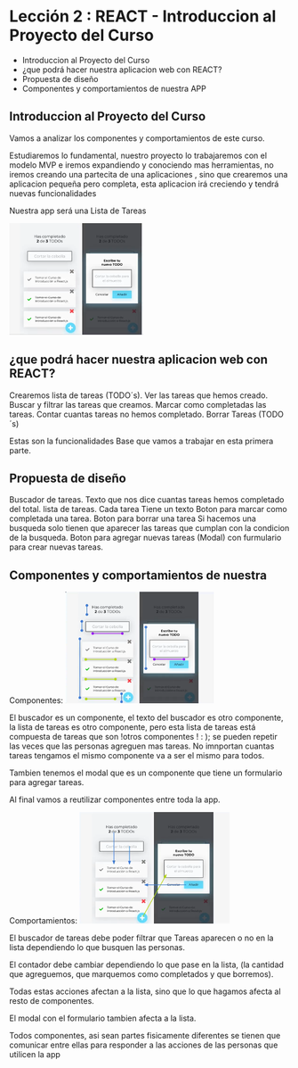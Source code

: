 # Lección 2 : REACT - Introduccion al Proyecto del Curso

* Introduccion al Proyecto del Curso
* ¿que podrá hacer nuestra aplicacion web con REACT?
* Propuesta de diseño
* Componentes y comportamientos de nuestra APP

## Introduccion al Proyecto del Curso

Vamos a analizar los componentes y comportamientos de este curso.

Estudiaremos lo fundamental, nuestro proyecto lo trabajaremos con el modelo MVP e iremos expandiendo y conociendo mas herramientas, no iremos creando una partecita de una aplicaciones , sino que crearemos una aplicacion pequeña pero completa, esta aplicacion irá creciendo y tendrá nuevas funcionalidades

Nuestra app será una Lista de Tareas

<img  src='app1.png' height='200px'>

## ¿que podrá hacer nuestra aplicacion web con REACT?

Crearemos lista de tareas (TODO´s).
Ver las tareas que hemos creado.
Buscar y filtrar las tareas que creamos.
Marcar como completadas las tareas.
Contar cuantas tareas no hemos completado.
Borrar Tareas (TODO´s)

Estas son la funcionalidades Base que vamos a trabajar en esta primera parte.

## Propuesta de diseño

Buscador de tareas.
Texto que nos dice cuantas tareas hemos completado del total.
lista de tareas.
Cada tarea Tiene un texto
Boton para marcar como completada una tarea.
Boton para borrar una tarea
Si hacemos una busqueda solo tienen que aparecer las tareas que cumplan con la condicion de la busqueda.
Boton para agregar nuevas tareas (Modal) con furmulario para crear nuevas tareas.

## Componentes y comportamientos de nuestra 

Componentes:
<img  src='app2.png' height='200px'>

El buscador es un componente, el texto del buscador es otro componente, la lista de tareas es otro componente, pero esta lista de tareas está compuesta de tareas que son !otros componentes ! : ); se pueden repetir las veces que las personas agreguen mas tareas.
No imnportan cuantas tareas tengamos el mismo componente va a ser el mismo para todos.

Tambien tenemos el modal que es un componente que tiene un formulario para agregar tareas.

Al final vamos a reutilizar componentes entre toda la app.

Comportamientos:
<img  src='app3.png' height='200px'>

El buscador de tareas debe poder filtrar que Tareas aparecen o no en la lista dependiendo lo que busquen las personas.

El contador debe cambiar dependiendo lo que pase en la lista, (la cantidad que agreguemos, que marquemos como completados y que borremos).

Todas estas acciones afectan a la lista, sino que lo que hagamos afecta al resto de componentes.

El modal con el formulario tambien afecta a la lista.

Todos componentes, asi sean partes fisicamente diferentes se tienen que comunicar entre ellas para responder a las acciones de las personas que utilicen la app

